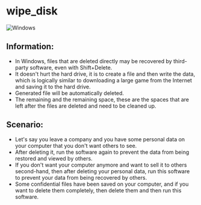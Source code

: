 # wipe_disk

![Windows](https://github.com/danielkrupinski/Osiris/workflows/Windows/badge.svg?branch=master&event=push)

## Information:

* In Windows, files that are deleted directly may be recovered by third-party software, even with Shift+Delete.
* It doesn't hurt the hard drive, it is to create a file and then write the data, which is logically similar to downloading a large game from the Internet and saving it to the hard drive.
* Generated file will be automatically deleted.
* The remaining and the remaining space, these are the spaces that are left after the files are deleted and need to be cleaned up.

## Scenario:

* Let's say you leave a company and you have some personal data on your computer that you don't want others to see.
* After deleting it, run the software again to prevent the data from being restored and viewed by others.
* If you don't want your computer anymore and want to sell it to others second-hand, then after deleting your personal data, run this software to prevent your data from being recovered by others.
* Some confidential files have been saved on your computer, and if you want to delete them completely, then delete them and then run this software.

